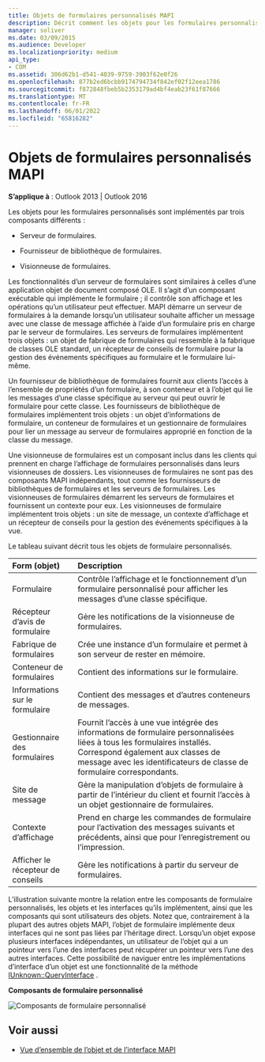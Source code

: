 ```yaml
---
title: Objets de formulaires personnalisés MAPI
description: Décrit comment les objets pour les formulaires personnalisés sont implémentés par trois composants différents ; serveur de formulaires, fournisseur de bibliothèque de formulaires et visionneuse de formulaires.
manager: soliver
ms.date: 03/09/2015
ms.audience: Developer
ms.localizationpriority: medium
api_type:
- COM
ms.assetid: 306d62b1-d541-4039-9759-3903f62e0f26
ms.openlocfilehash: 877b2ed6bcbb9174794734f842ef02f12eea1786
ms.sourcegitcommit: f872848fbeb5b2353179ad4bf4eab23f61f87666
ms.translationtype: MT
ms.contentlocale: fr-FR
ms.lasthandoff: 06/01/2022
ms.locfileid: "65816282"
---
```

# <a name="mapi-custom-form-objects"></a>Objets de formulaires personnalisés MAPI
  
**S’applique à** : Outlook 2013 | Outlook 2016 
  
Les objets pour les formulaires personnalisés sont implémentés par trois composants différents :
  
- Serveur de formulaires.
    
- Fournisseur de bibliothèque de formulaires.
    
- Visionneuse de formulaires.
    
Les fonctionnalités d’un serveur de formulaires sont similaires à celles d’une application objet de document composé OLE. Il s’agit d’un composant exécutable qui implémente le formulaire ; il contrôle son affichage et les opérations qu’un utilisateur peut effectuer. MAPI démarre un serveur de formulaires à la demande lorsqu’un utilisateur souhaite afficher un message avec une classe de message affichée à l’aide d’un formulaire pris en charge par le serveur de formulaires. Les serveurs de formulaires implémentent trois objets : un objet de fabrique de formulaires qui ressemble à la fabrique de classes OLE standard, un récepteur de conseils de formulaire pour la gestion des événements spécifiques au formulaire et le formulaire lui-même. 
  
Un fournisseur de bibliothèque de formulaires fournit aux clients l’accès à l’ensemble de propriétés d’un formulaire, à son conteneur et à l’objet qui lie les messages d’une classe spécifique au serveur qui peut ouvrir le formulaire pour cette classe. Les fournisseurs de bibliothèque de formulaires implémentent trois objets : un objet d’informations de formulaire, un conteneur de formulaires et un gestionnaire de formulaires pour lier un message au serveur de formulaires approprié en fonction de la classe du message.
  
Une visionneuse de formulaires est un composant inclus dans les clients qui prennent en charge l’affichage de formulaires personnalisés dans leurs visionneuses de dossiers. Les visionneuses de formulaires ne sont pas des composants MAPI indépendants, tout comme les fournisseurs de bibliothèques de formulaires et les serveurs de formulaires. Les visionneuses de formulaires démarrent les serveurs de formulaires et fournissent un contexte pour eux. Les visionneuses de formulaire implémentent trois objets : un site de message, un contexte d’affichage et un récepteur de conseils pour la gestion des événements spécifiques à la vue.
  
Le tableau suivant décrit tous les objets de formulaire personnalisés. 
  
|**Form (objet)**|**Description**|
|:-----|:-----|
|Formulaire  <br/> |Contrôle l’affichage et le fonctionnement d’un formulaire personnalisé pour afficher les messages d’une classe spécifique. |
|Récepteur d’avis de formulaire  <br/> |Gère les notifications de la visionneuse de formulaires. |
|Fabrique de formulaires  <br/> |Crée une instance d’un formulaire et permet à son serveur de rester en mémoire. |
|Conteneur de formulaires  <br/> |Contient des informations sur le formulaire. |
|Informations sur le formulaire  <br/> |Contient des messages et d’autres conteneurs de messages. |
|Gestionnaire des formulaires  <br/> |Fournit l’accès à une vue intégrée des informations de formulaire personnalisées liées à tous les formulaires installés. Correspond également aux classes de message avec les identificateurs de classe de formulaire correspondants. |
|Site de message  <br/> |Gère la manipulation d’objets de formulaire à partir de l’intérieur du client et fournit l’accès à un objet gestionnaire de formulaires. |
|Contexte d’affichage  <br/> |Prend en charge les commandes de formulaire pour l’activation des messages suivants et précédents, ainsi que pour l’enregistrement ou l’impression. |
|Afficher le récepteur de conseils  <br/> |Gère les notifications à partir du serveur de formulaires. |
   
L’illustration suivante montre la relation entre les composants de formulaire personnalisés, les objets et les interfaces qu’ils implémentent, ainsi que les composants qui sont utilisateurs des objets. Notez que, contrairement à la plupart des autres objets MAPI, l’objet de formulaire implémente deux interfaces qui ne sont pas liées par l’héritage direct. Lorsqu’un objet expose plusieurs interfaces indépendantes, un utilisateur de l’objet qui a un pointeur vers l’une des interfaces peut récupérer un pointeur vers l’une des autres interfaces. Cette possibilité de naviguer entre les implémentations d’interface d’un objet est une fonctionnalité de la méthode [IUnknown::QueryInterface](https://msdn.microsoft.com/library/54d5ff80-18db-43f2-b636-f93ac053146d%28Office.15%29.aspx) . 
  
**Composants de formulaire personnalisé**
  
![Composants de formulaire personnalisé](media/amapi_67.gif "Composants de formulaire personnalisé")
  
## <a name="see-also"></a>Voir aussi

- [Vue d’ensemble de l’objet et de l’interface MAPI](mapi-object-and-interface-overview.md)


